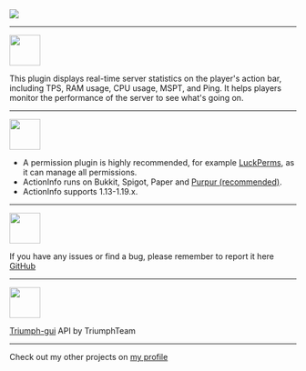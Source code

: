 <img src="https://i.imgur.com/Ybl2gJU.png" />

***

<img src="https://i.imgur.com/UwJd0B0.png" height="54px"/>


This plugin displays real-time server statistics on the player's action bar, including TPS, RAM usage, CPU usage, MSPT,
and Ping. It helps players monitor the performance of the server to see what's going on.

***

<img src="https://i.imgur.com/DhBfVUk.png" height="54px"/>

- A permission plugin is highly recommended, for example [LuckPerms](https://luckperms.net/), as it can manage all
  permissions.
- ActionInfo runs on Bukkit, Spigot, Paper and [Purpur (recommended)](https://purpurmc.org/).
- ActionInfo supports 1.13-1.19.x.

***

<img src="https://i.imgur.com/MbCzvdz.png" height="54px"/>

If you have any issues or find a bug, please remember to report it
here [GitHub](https://github.com/0PandaDEV/ActionInfo/issues)

***

<img src="https://i.imgur.com/Cbe9DbR.png" height="54px"/>

[Triumph-gui](https://github.com/TriumphTeam/triumph-gui) API by TriumphTeam

***

Check out my other projects on [my profile](https://modrinth.com/user/PandaDEV)
